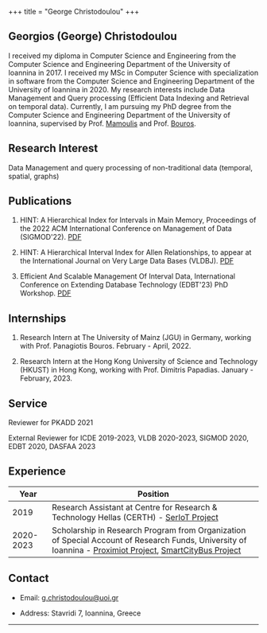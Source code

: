 +++
title = "George Christodoulou"
+++

## Georgios (George) Christodoulou

I received my diploma in Computer Science and Engineering from the Computer Science and Engineering Department of the University of Ioannina in 2017. I received my MSc in Computer Science with specialization in software from the Computer Science and Engineering Department of the University of Ioannina in 2020. My research interests include Data Management and Query processing (Efficient Data Indexing and Retrieval on temporal data). Currently, I am pursuing my PhD degree from the Computer Science and Engineering Department of the University of Ioannina, supervised by Prof. [Mamoulis](https://www.cs.uoi.gr/~nikos/indexb.html) and Prof. [Bouros](https://pbour.github.io/). 

## Research Interest

Data Management and query processing of non-traditional data (temporal, spatial, graphs)

 

## Publications

1. HINT: A Hierarchical Index for Intervals in Main Memory, Proceedings of the 2022 ACM International Conference on Management of Data (SIGMOD'22). [PDF](https://dl.acm.org/doi/10.1145/3514221.3517873)

2. HINT: A Hierarchical Interval Index for Allen Relationships, to appear at the International Journal on Very Large Data Bases (VLDBJ). [PDF](/George_Christodoulou_VLDBJ.pdf)

3. Efficient And Scalable Management Of Interval Data, International Conference on Extending Database Technology (EDBT'23) PhD Workshop. [PDF](/George_Christodoulou_EDBT_PhD_Workshop.pdf)

## Internships 



1. Research Intern at The University of Mainz (JGU) in Germany, working with Prof. Panagiotis Bouros. February - April, 2022.

2. Research Intern at the Hong Kong University of Science and Technology (HKUST) in Hong Kong, working with Prof. Dimitris Papadias. January - February, 2023.

## Service

Reviewer for PKADD 2021  

External Reviewer for ICDE 2019-2023, VLDB 2020-2023, SIGMOD 2020, EDBT 2020, DASFAA 2023

## Experience

Year | Position
-----|--------
2019 | Research Assistant at Centre for Research & Technology Hellas (CERTH) - [SerIoT Project](https://seriot-project.eu/)
2020-2023 | Scholarship in Research Program from Organization of Special Account of Research Funds, University of Ioannina - [Proximiot Project](https://proximiot.com/), [SmartCityBus Project](https://smartcitybusproject.github.io/) 


## Contact

* Email:   [g.christodoulou@uoi.gr](mailto:g.christodoulou@uoi.gr)

* Address: Stavridi 7, Ioannina, Greece 
---

